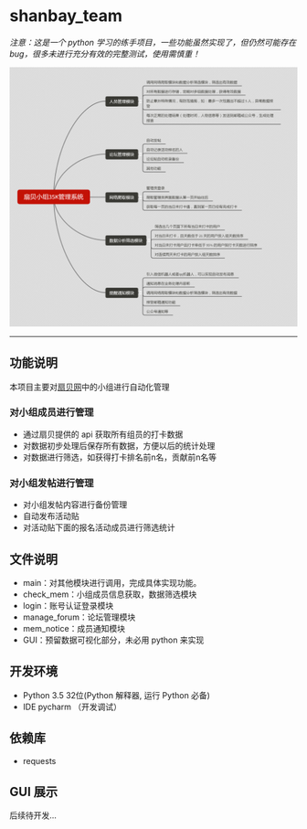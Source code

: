 # shanbay_team

*注意：这是一个 python 学习的练手项目，一些功能虽然实现了，但仍然可能存在 bug，很多未进行充分有效的完整测试，使用需慎重！*

![初步构思](./image/1.png)  

***

## 功能说明
本项目主要对[扇贝网](www.shanbay.com)中的小组进行自动化管理
### 对小组成员进行管理
- 通过扇贝提供的 api 获取所有组员的打卡数据
- 对数据初步处理后保存所有数据，方便以后的统计处理 
- 对数据进行筛选，如获得打卡排名前n名，贡献前n名等

### 对小组发帖进行管理
- 对小组发帖内容进行备份管理
- 自动发布活动贴
- 对活动贴下面的报名活动成员进行筛选统计

## 文件说明
- main：对其他模块进行调用，完成具体实现功能。
- check_mem：小组成员信息获取，数据筛选模块
- login：账号认证登录模块
- manage_forum：论坛管理模块
- mem_notice：成员通知模块
- GUI：预留数据可视化部分，未必用 python 来实现

## 开发环境
- Python 3.5 32位(Python 解释器, 运行 Python 必备)
- IDE pycharm （开发调试）

## 依赖库
- requests

## GUI 展示
后续待开发...